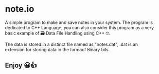 # note.io
A simple program to make and save notes in your system.
The program is dedicated to C++ Language, you can also consider this program as a very basic example of 🗃️ Data File Handling using C++ 🤓.

The data is stored in a distinct file named as "notes.dat",
.dat is an extension for storing data in the formaof Binary bits.

## Enjoy 😀👍
